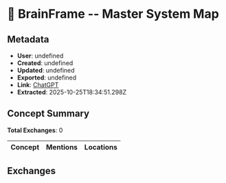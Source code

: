 # **🧠 BrainFrame -- Master System Map**

## Metadata

- **User**: undefined
- **Created**: undefined
- **Updated**: undefined
- **Exported**: undefined
- **Link**: [ChatGPT](undefined)
- **Extracted**: 2025-10-25T18:34:51.298Z

## Concept Summary

**Total Exchanges**: 0

| Concept | Mentions | Locations |
|---------|----------|----------|

## Exchanges


